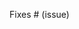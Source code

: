 <!--
Thank you for contributing to LangChain.js! Your PR will appear in our next release under the title you set above. Please make sure it highlights your valuable contribution.

To help streamline the review process, please make sure you read our contribution guidelines:
https://github.com/langchain-ai/langchainjs/blob/main/CONTRIBUTING.md

If you are adding an integration (e.g. a new LLM, vector store, or memory), please also read our additional guidelines for integrations. You must include tests (if applicable) and documentation for your integration:
https://github.com/langchain-ai/langchainjs/blob/main/.github/contributing/INTEGRATIONS.md

Replace this block with a description of the change, the issue it fixes (if applicable), and relevant context.

Finally, we'd love to show appreciation for your contribution - if you'd like us to shout you out on Twitter, please also include your handle below!
-->

<!-- Remove if not applicable -->

Fixes # (issue)

